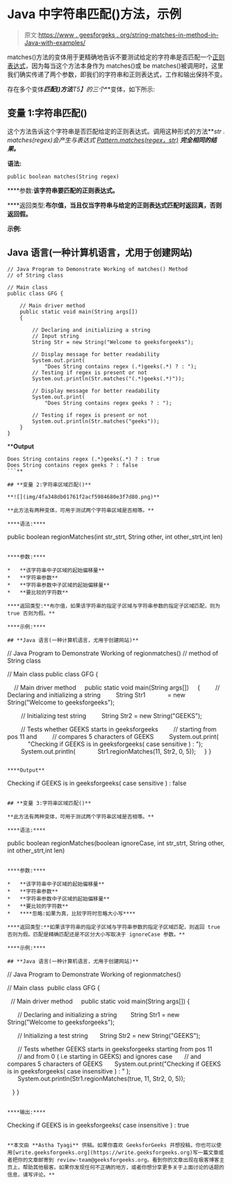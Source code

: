 # Java 中字符串匹配()方法，示例

> 原文:[https://www . geesforgeks . org/string-matches-in-method-in-Java-with-examples/](https://www.geeksforgeeks.org/string-matches-method-in-java-with-examples/)

matches()方法的变体用于更精确地告诉不要测试给定的字符串是否匹配一个[正则表达式](https://www.geeksforgeeks.org/regular-expressions-in-java/)，因为每当这个方法本身作为 matches()或 be matches()被调用时，这里我们确实传递了两个参数，即我们的字符串和正则表达式，工作和输出保持不变。

存在多个变体***匹配()方法**T5】的三个***变体，如下所示:

## 变量 1:字符串匹配()

这个方法告诉这个字符串是否匹配给定的正则表达式。调用这种形式的方法***str . matches(regex)*会产生与表达式 [*Pattern.matches(regex，str)*](https://www.geeksforgeeks.org/java-lang-string-matches-java/) ***完全相同的结果。*****

****语法:****

```
public boolean matches(String regex) 
```

****参数:**该字符串要匹配的正则表达式。**

****返回类型:**布尔值，当且仅当字符串与给定的正则表达式匹配时返回真，否则返回假。**

****示例:****

## **Java 语言(一种计算机语言，尤用于创建网站)**

```
// Java Program to Demonstrate Working of matches() Method
// of String class

// Main class
public class GFG {

    // Main driver method
    public static void main(String args[])
    {

        // Declaring and initializing a string
        // Input string
        String Str = new String("Welcome to geeksforgeeks");

        // Display message for better readability
        System.out.print(
            "Does String contains regex (.*)geeks(.*) ? : ");
        // Testing if regex is present or not
        System.out.println(Str.matches("(.*)geeks(.*)"));

        // Display message for better readability
        System.out.print(
            "Does String contains regex geeks ? : ");

        // Testing if regex is present or not
        System.out.println(Str.matches("geeks"));
    }
}
```

****Output**

```
Does String contains regex (.*)geeks(.*) ? : true
Does String contains regex geeks ? : false
```** 

## **变量 2:字符串区域匹配()**

**![](img/4fa348db01761f2acf5984680e3f7d80.png)**

**此方法有两种变体，可用于测试两个字符串区域是否相等。**

****语法:****

```
public boolean regionMatches(int str_strt, String other, int other_strt,int len)
```

****参数:****

*   **该字符串中子区域的起始偏移量**
*   **字符串参数**
*   **字符串参数中子区域的起始偏移量**
*   **要比较的字符数**

****返回类型:**布尔值，如果该字符串的指定子区域与字符串参数的指定子区域匹配，则为 true 否则为假。**

****示例:****

## **Java 语言(一种计算机语言，尤用于创建网站)**

```
// Java Program to Demonstrate Working of regionmatches()
// method of String class

// Main class
public class GFG {

    // Main driver method
    public static void main(String args[])
    {
        // Declaring and initializing a string
        String Str1
            = new String("Welcome to geeksforgeeks");

        // Initializing test string
        String Str2 = new String("GEEKS");

        // Tests whether GEEKS starts in geeksforgeeks
        // starting from pos 11 and
        // compares 5 characters of GEEKS
        System.out.print(
            "Checking if GEEKS is in geeksforgeeks( case sensitive ) : ");
        System.out.println(
            Str1.regionMatches(11, Str2, 0, 5));
    }
}
```

****Output**

```
Checking if GEEKS is in geeksforgeeks( case sensitive ) : false
```** 

## **变量 3:字符串区域匹配()**

**此方法有两种变体，可用于测试两个字符串区域是否相等。**

****语法:****

```
public boolean 
regionMatches(boolean ignoreCase, int str_strt, String other, int other_strt,int len)
```

****参数:****

*   **该字符串中子区域的起始偏移量**
*   **字符串参数**
*   **字符串参数中子区域的起始偏移量**
*   **要比较的字符数**
*   ****忽略:如果为真，比较字符时忽略大小写****

****返回类型:**如果该字符串的指定子区域与字符串参数的指定子区域匹配，则返回 true 否则为假。匹配是精确匹配还是不区分大小写取决于 ignoreCase 参数。**

****示例:****

## **Java 语言(一种计算机语言，尤用于创建网站)**

```
// Java Program to Demonstrate Working of regionmatches()

// Main class 
public class GFG {

  // Main driver method 
   public static void main(String args[]) {

      // Declaring and initializing a string 
      String Str1 = new String("Welcome to geeksforgeeks");

      // Initializing a test string
      String Str2 = new String("GEEKS");

      // Tests whether GEEKS starts in geeksforgeeks starting from pos 11
      // and from 0 ( i.e starting in GEEKS) and ignores case
      // and compares 5 characters of GEEKS
      System.out.print("Checking if GEEKS is in geeksforgeeks( case insensitive ) : " );
      System.out.println(Str1.regionMatches(true, 11, Str2, 0, 5));

   }
}
```

****输出:****

```
Checking if GEEKS is in geeksforgeeks( case insensitive ) : true
```

**本文由 **Astha Tyagi** 供稿。如果你喜欢 GeeksforGeeks 并想投稿，你也可以使用[write.geeksforgeeks.org](https://write.geeksforgeeks.org)写一篇文章或者把你的文章邮寄到 review-team@geeksforgeeks.org。看到你的文章出现在极客博客主页上，帮助其他极客。如果你发现任何不正确的地方，或者你想分享更多关于上面讨论的话题的信息，请写评论。**